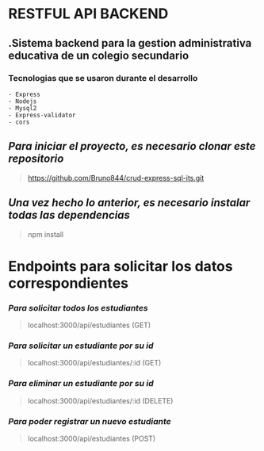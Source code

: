 # RESTFUL API BACKEND

## .Sistema backend para la gestion administrativa educativa de un colegio secundario 


### Tecnologias que se usaron durante el desarrollo

```
- Express
- Nodejs
- Mysql2
- Express-validator
- cors

```


## *Para iniciar el proyecto, es necesario clonar este repositorio*
> https://github.com/Bruno844/crud-express-sql-its.git


## *Una vez hecho lo anterior, es necesario instalar todas las dependencias*
> npm install



# **Endpoints para solicitar los datos correspondientes**

### *Para solicitar todos los estudiantes*
> localhost:3000/api/estudiantes (GET)

### *Para solicitar un estudiante por su id*
> localhost:3000/api/estudiantes/:id (GET)

### *Para eliminar un estudiante por su id*
> localhost:3000/api/estudiantes/:id (DELETE)

### *Para poder registrar un nuevo estudiante*
> localhost:3000/api/estudiantes (POST)











